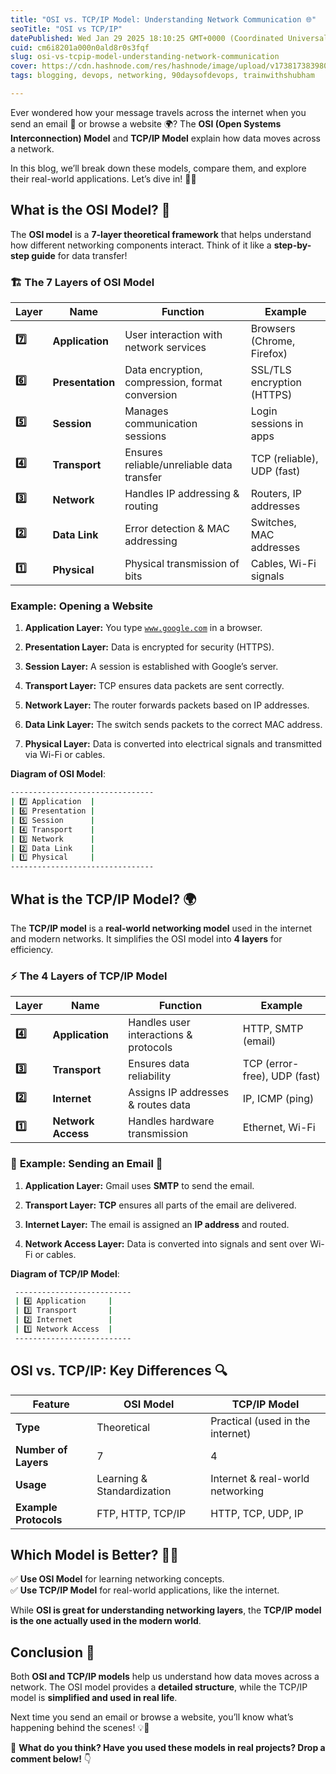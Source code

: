 ```yaml
---
title: "OSI vs. TCP/IP Model: Understanding Network Communication 🌐"
seoTitle: "OSI vs TCP/IP"
datePublished: Wed Jan 29 2025 18:10:25 GMT+0000 (Coordinated Universal Time)
cuid: cm6i8201a000n0ald8r0s3fqf
slug: osi-vs-tcpip-model-understanding-network-communication
cover: https://cdn.hashnode.com/res/hashnode/image/upload/v1738173839803/51ccd595-dc1a-4747-8402-92d4785f489e.webp
tags: blogging, devops, networking, 90daysofdevops, trainwithshubham

---
```


Ever wondered how your message travels across the internet when you send an email 📧 or browse a website 🌍? The **OSI (Open Systems Interconnection) Model** and **TCP/IP Model** explain how data moves across a network.

In this blog, we’ll break down these models, compare them, and explore their real-world applications. Let’s dive in! 🏊‍♂️

## **What is the OSI Model? 🤔**

The **OSI model** is a **7-layer theoretical framework** that helps understand how different networking components interact. Think of it like a **step-by-step guide** for data transfer!

### 🏗 **The 7 Layers of OSI Model**

| Layer | Name | Function | Example |
| --- | --- | --- | --- |
| **7️⃣** | **Application** | User interaction with network services | Browsers (Chrome, Firefox) |
| **6️⃣** | **Presentation** | Data encryption, compression, format conversion | SSL/TLS encryption (HTTPS) |
| **5️⃣** | **Session** | Manages communication sessions | Login sessions in apps |
| **4️⃣** | **Transport** | Ensures reliable/unreliable data transfer | TCP (reliable), UDP (fast) |
| **3️⃣** | **Network** | Handles IP addressing & routing | Routers, IP addresses |
| **2️⃣** | **Data Link** | Error detection & MAC addressing | Switches, MAC addresses |
| **1️⃣** | **Physical** | Physical transmission of bits | Cables, Wi-Fi signals |

### **Example: Opening a Website**

1. **Application Layer:** You type [`www.google.com`](http://www.google.com) in a browser.
    
2. **Presentation Layer:** Data is encrypted for security (HTTPS).
    
3. **Session Layer:** A session is established with Google’s server.
    
4. **Transport Layer:** TCP ensures data packets are sent correctly.
    
5. **Network Layer:** The router forwards packets based on IP addresses.
    
6. **Data Link Layer:** The switch sends packets to the correct MAC address.
    
7. **Physical Layer:** Data is converted into electrical signals and transmitted via Wi-Fi or cables.
    

**Diagram of OSI Model**:

```bash
--------------------------------
| 7️⃣ Application  |
| 6️⃣ Presentation |
| 5️⃣ Session      |
| 4️⃣ Transport    |
| 3️⃣ Network      |
| 2️⃣ Data Link    |
| 1️⃣ Physical     |
--------------------------------
```

## **What is the TCP/IP Model? 🌍**

The **TCP/IP model** is a **real-world networking model** used in the internet and modern networks. It simplifies the OSI model into **4 layers** for efficiency.

### ⚡ **The 4 Layers of TCP/IP Model**

| Layer | Name | Function | Example |
| --- | --- | --- | --- |
| **4️⃣** | **Application** | Handles user interactions & protocols | HTTP, SMTP (email) |
| **3️⃣** | **Transport** | Ensures data reliability | TCP (error-free), UDP (fast) |
| **2️⃣** | **Internet** | Assigns IP addresses & routes data | IP, ICMP (ping) |
| **1️⃣** | **Network Access** | Handles hardware transmission | Ethernet, Wi-Fi |

### 🎯 **Example: Sending an Email 📧**

1. **Application Layer:** Gmail uses **SMTP** to send the email.
    
2. **Transport Layer:** **TCP** ensures all parts of the email are delivered.
    
3. **Internet Layer:** The email is assigned an **IP address** and routed.
    
4. **Network Access Layer:** Data is converted into signals and sent over Wi-Fi or cables.
    

**Diagram of TCP/IP Model**:

```bash
 --------------------------
 | 4️⃣ Application     |
 | 3️⃣ Transport       |
 | 2️⃣ Internet        |
 | 1️⃣ Network Access  |
 --------------------------
```

## **OSI vs. TCP/IP: Key Differences 🔍**

| Feature | OSI Model | TCP/IP Model |
| --- | --- | --- |
| **Type** | Theoretical | Practical (used in the internet) |
| **Number of Layers** | 7 | 4 |
| **Usage** | Learning & Standardization | Internet & real-world networking |
| **Example Protocols** | FTP, HTTP, TCP/IP | HTTP, TCP, UDP, IP |

## **Which Model is Better? 🤷‍♂️**

✅ **Use OSI Model** for learning networking concepts.  
✅ **Use TCP/IP Model** for real-world applications, like the internet.

While **OSI is great for understanding networking layers**, the **TCP/IP model is the one actually used in the modern world**.

## **Conclusion 🎯**

Both **OSI and TCP/IP models** help us understand how data moves across a network. The OSI model provides a **detailed structure**, while the TCP/IP model is **simplified and used in real life**.

Next time you send an email or browse a website, you’ll know what’s happening behind the scenes! 💡🚀

💬 **What do you think? Have you used these models in real projects? Drop a comment below!** 👇